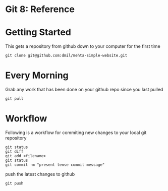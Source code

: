 # Git 8: Reference

# Getting Started

This gets a repository from github down to your computer for the first time

```
git clone git@github.com:dmil/mehta-simple-website.git
```

# Every Morning

Grab any work that has been done on your github repo since you last pulled

```
git pull
```

# Workflow

Following is a workflow for commiting new changes to your local git repository

```
git status
git diff
git add <filename>
git status
git commit -m "present tense commit message"
```

push the latest changes to github

```
git push
```
